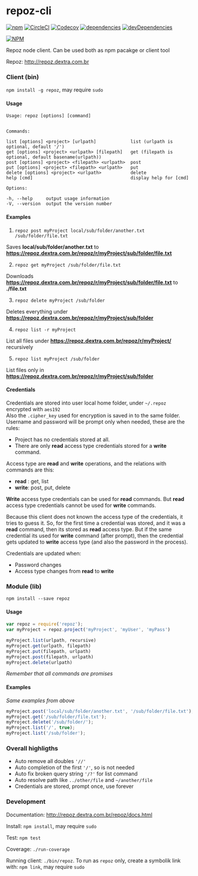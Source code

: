 # repoz-cli

[![npm](https://img.shields.io/npm/v/repoz.svg)](https://www.npmjs.com/package/repoz)
[![CircleCI](https://img.shields.io/circleci/project/github/romajs/repoz-cli.svg)](https://circleci.com/gh/romajs/repoz-cli)
[![Codecov](https://img.shields.io/codecov/c/github/romajs/repoz-cli.svg)](https://codecov.io/gh/romajs/repoz-cli)
[![dependencies](https://david-dm.org/romajs/repoz-cli.svg)](https://david-dm.org/romajs/repoz-cli)
[![devDependencies](https://david-dm.org/romajs/repoz-cli/dev-status.svg)](https://david-dm.org/romajs/repoz-cli?type=dev)

[![NPM](https://nodei.co/npm/repoz.png?downloads=true)](https://nodei.co/npm/repoz/)

Repoz node client. Can be used both as npm pacakge or client tool

Repoz: http://repoz.dextra.com.br

### Client (bin)

`npm install -g repoz`, may require `sudo`

#### Usage

```
Usage: repoz [options] [command]


Commands:

list [options] <project> [urlpath]             list (urlpath is optional, default '/')
get [options] <project> <urlpath> [filepath]   get (filepath is optional, default basename(urlpath))
post [options] <project> <filepath> <urlpath>  post
put [options] <project> <filepath> <urlpath>   put
delete [options] <project> <urlpath>           delete
help [cmd]                                     display help for [cmd]

Options:

-h, --help     output usage information
-V, --version  output the version number

```

#### Examples

1) `repoz post myProject local/sub/folder/another.txt /sub/folder/file.txt`

Saves **local/sub/folder/another.txt** to **https://repoz.dextra.com.br/repoz/r/myProject/sub/folder/file.txt**

2) `repoz get myProject /sub/folder/file.txt`

Downloads **https://repoz.dextra.com.br/repoz/r/myProject/sub/folder/file.txt** to **./file.txt**

3) `repoz delete myProject /sub/folder`

Deletes everything under **https://repoz.dextra.com.br/repoz/r/myProject/sub/folder**

4) `repoz list -r myProject`

List all files under **https://repoz.dextra.com.br/repoz/r/myProject/** recursively

5) `repoz list myProject /sub/folder`

List files only in **https://repoz.dextra.com.br/repoz/r/myProject/sub/folder**

#### Credentials

Credentials are stored into user local home folder, under `~/.repoz` encrypted with `aes192`  
Also the `.cipher_key` used for encryption is saved in to the same folder.  
Username and password will be prompt only when needed, these are the rules:

* Project has no credentials stored at all.
* There are only **read** access type credentials stored for a **write** command.

Access type are **read** and **write** operations, and the relations with commands are this:

* **read** : get, list
* **write**: post, put, delete

**Write** access type credentials can be used for **read** commands. But **read** access type credentials cannot be used for **write** commands.

Because this client does not known the access type of the credentials, it tries to guess it.
So, for the first time a credential was stored, and it was a **read** command, then its stored as **read** access type. But if the same credential its used for **write** command (after prompt), then the credential gets updated to **write** access type (and also the password in the process).

Credentials are updated when:

* Password changes
* Access type changes from **read** to **write**

### Module (lib)

`npm install --save repoz`

#### Usage

```js
var repoz = require('repoz');
var myProject = repoz.project('myProject', 'myUser', 'myPass')

myProject.list(urlpath, recursive)
myProject.get(urlpath, filepath)
myProject.put(filepath, urlpath) 
myProject.post(filepath, urlpath) 
myProject.delete(urlpath)
```

*Remember that all commands are promises* 

#### Examples

*Same examples from above*

```js
myProject.post('local/sub/folder/another.txt', '/sub/folder/file.txt');
myProject.get('/sub/folder/file.txt');
myProject.delete('/sub/folder/');
myProject.list('/', true);
myProject.list('/sub/folder');
```

### Overall highligths

* Auto remove all doubles `'//'`
* Auto completion of the first `'/'`, so is not needed
* Auto fix broken query string `'/?'` for list command
* Auto resolve path like `../other/file` and `~/another/file`
* Credentials are stored, prompt once, use forever

### Development

Documentation: http://repoz.dextra.com.br/repoz/docs.html

Install: `npm install`, may require `sudo`

Test: `npm test`

Coverage: `./run-coverage`

Running client: `./bin/repoz`. To run as `repoz` only, create a symbolik link with: `npm link`, may require `sudo`
